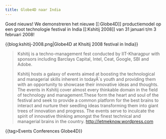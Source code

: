 ```yaml
---
title: Globe4D naar India
---
```

Goed nieuws! We demonstreren het nieuwe [[:Globe4D]] productiemodel op een groot technologie festival in India [[:Kshitij 2008]] van 31 januari t/m 3 februari 2008!

{{blog:kshitij-2008.png|Globe4D at Khsitij 2008 festival in India}}

<blockquote>
Kshitij is a techno-management fest conducted by IIT-Kharagpur with sponsors including Barclays Capital, Intel, Ceat, Google, SBI and Adobe.

Kshitij hosts a galaxy of events aimed at boosting the technological and managerial skills inherent in todayÂ´s youth and providing them with an opportunity to showcase their innovative ideas and thoughts. The events in Kshitij cover almost every thinkable domain in the field of technology and management.These form the heart and soul of the festival and seek to provide a common platform for the best brains to interact and nurture their seedling ideas transforming them into giant trees of innovation and progress. The events serve to inculcate the spirit of innovative thinking amongst the finest technical and managerial brains in the country. http://letmeknow.wordpress.com
</blockquote>

{{tag>Events Conferences Globe4D}}
